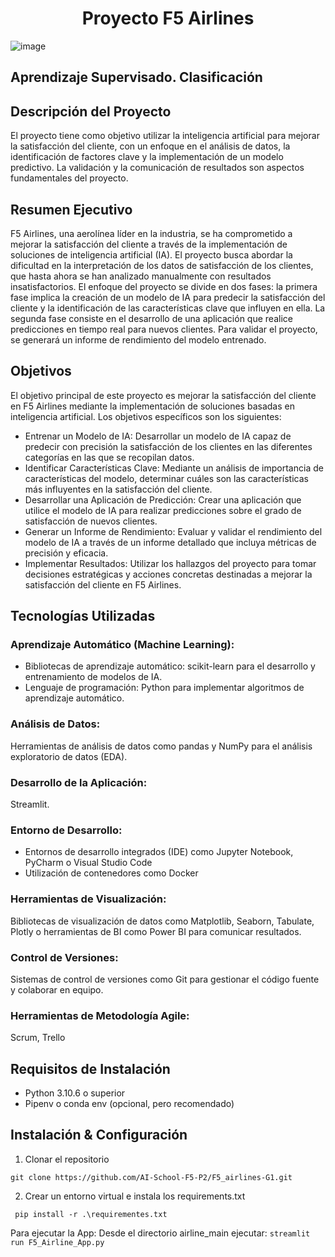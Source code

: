 <h1 style="text-align: center;">Proyecto F5 Airlines</h1>




 
 ![image](https://github.com/AI-School-F5-P2/F5_airlines-G1/blob/main/airline_main/plane_blue.png)


## Aprendizaje Supervisado. Clasificación

## Descripción del Proyecto

El proyecto tiene como objetivo utilizar la inteligencia artificial para mejorar la satisfacción del cliente, con un enfoque en el análisis de datos, la identificación de factores clave y la implementación de un modelo predictivo. La validación y la comunicación de resultados son aspectos fundamentales del proyecto.

## Resumen Ejecutivo

F5 Airlines, una aerolínea líder en la industria, se ha comprometido a mejorar la satisfacción del cliente a través de la implementación de soluciones de inteligencia artificial (IA). El proyecto busca abordar la dificultad en la interpretación de los datos de satisfacción de los clientes, que hasta ahora se han analizado manualmente con resultados insatisfactorios. El enfoque del proyecto se divide en dos fases: la primera fase implica la creación de un modelo de IA para predecir la satisfacción del cliente y la identificación de las características clave que influyen en ella. La segunda fase consiste en el desarrollo de una aplicación que realice predicciones en tiempo real para nuevos clientes. Para validar el proyecto, se generará un informe de rendimiento del modelo entrenado.

## Objetivos

El objetivo principal de este proyecto es mejorar la satisfacción del cliente en F5 Airlines mediante la implementación de soluciones basadas en inteligencia artificial. Los objetivos específicos son los siguientes:

- Entrenar un Modelo de IA: Desarrollar un modelo de IA capaz de predecir con precisión la satisfacción de los clientes en las diferentes categorías en las que se recopilan datos.
- Identificar Características Clave: Mediante un análisis de importancia de características del modelo, determinar cuáles son las características más influyentes en la satisfacción del cliente.
- Desarrollar una Aplicación de Predicción: Crear una aplicación que utilice el modelo de IA para realizar predicciones sobre el grado de satisfacción de nuevos clientes.
- Generar un Informe de Rendimiento: Evaluar y validar el rendimiento del modelo de IA a través de un informe detallado que incluya métricas de precisión y eficacia.
- Implementar Resultados: Utilizar los hallazgos del proyecto para tomar decisiones estratégicas y acciones concretas destinadas a mejorar la satisfacción del cliente en F5 Airlines.

## Tecnologías Utilizadas

### Aprendizaje Automático (Machine Learning):
- Bibliotecas de aprendizaje automático: scikit-learn para el desarrollo y entrenamiento de modelos de IA.
- Lenguaje de programación: Python para implementar algoritmos de aprendizaje automático.

### Análisis de Datos:
Herramientas de análisis de datos como pandas y NumPy para el análisis exploratorio de datos (EDA).

### Desarrollo de la Aplicación:
Streamlit.

### Entorno de Desarrollo:
- Entornos de desarrollo integrados (IDE) como Jupyter Notebook, PyCharm o Visual Studio Code
- Utilización de contenedores como Docker

### Herramientas de Visualización:
Bibliotecas de visualización de datos como Matplotlib, Seaborn, Tabulate, Plotly o herramientas de BI como Power BI para comunicar resultados.

### Control de Versiones:
Sistemas de control de versiones como Git para gestionar el código fuente y colaborar en equipo.

### Herramientas de Metodología Agile:
Scrum, Trello

## Requisitos de Instalación

- Python 3.10.6 o superior
- Pipenv o conda env (opcional, pero recomendado)

## Instalación & Configuración

1. Clonar el repositorio

``` git clone https://github.com/AI-School-F5-P2/F5_airlines-G1.git ``` 

2. Crear un entorno virtual e instala los requirements.txt

```  pip install -r .\requirementes.txt ``` 

Para ejecutar la App:
Desde el directorio airline_main ejecutar: ``` streamlit run F5_Airline_App.py ``` 



